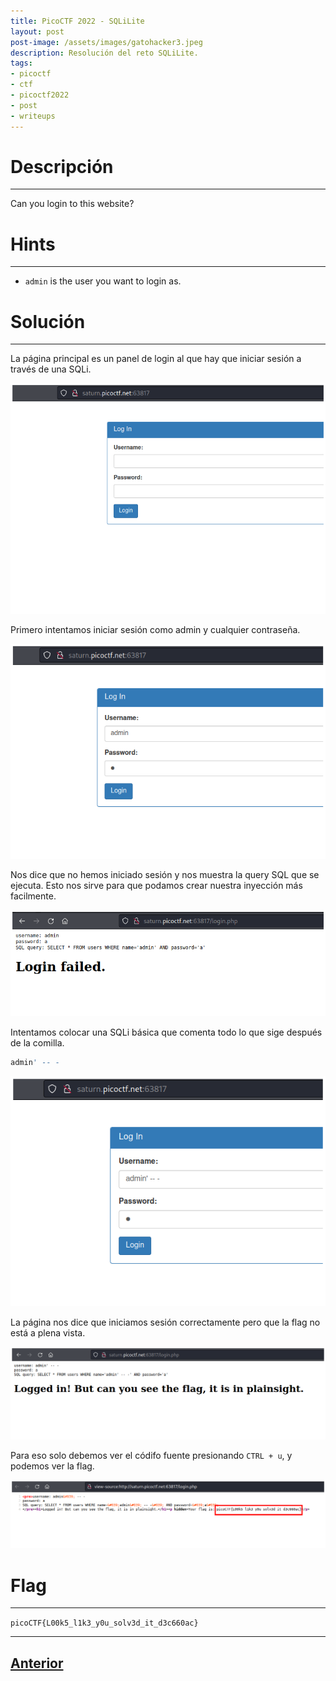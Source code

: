 ```yaml
---
title: PicoCTF 2022 - SQLiLite
layout: post
post-image: /assets/images/gatohacker3.jpeg 
description: Resolución del reto SQLiLite. 
tags:
- picoctf
- ctf
- picoctf2022
- post
- writeups
---
```

# Descripción
---

Can you login to this website?


# Hints
---

- `admin` is the user you want to login as.


# Solución
---

La página principal es un panel de login al que hay que iniciar sesión a través de una SQLi.

![](/images/images-picoctf-2022/sqlilite-1.png)

Primero intentamos iniciar sesión como admin y cualquier contraseña.

![](/images/images-picoctf-2022/sqlilite-2.png)

Nos dice que no hemos iniciado sesión y nos muestra la query SQL que se ejecuta. Esto nos sirve para que podamos crear nuestra inyección más facilmente.

![](/images/images-picoctf-2022/sqlilite-3.png)

Intentamos colocar una SQLi básica que comenta todo lo que sige después de la comilla.

```SQL
admin' -- -
```

![](/images/images-picoctf-2022/sqlilite-4.png)

La página nos dice que iniciamos sesión correctamente pero que la flag no está a plena vista.

![](/images/images-picoctf-2022/sqlilite-5.png)

Para eso solo debemos ver el códifo fuente presionando `CTRL + u`, y podemos ver la flag.

![](/images/images-picoctf-2022/sqlilite-6.png)


# Flag
---

`picoCTF{L00k5_l1k3_y0u_solv3d_it_d3c660ac}`

---

## [Anterior](/SQL-Direct)